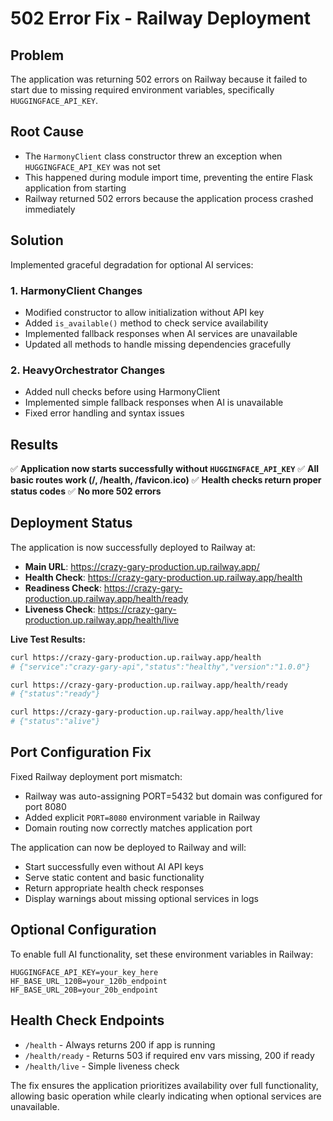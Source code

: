 # 502 Error Fix - Railway Deployment

## Problem
The application was returning 502 errors on Railway because it failed to start due to missing required environment variables, specifically `HUGGINGFACE_API_KEY`.

## Root Cause
- The `HarmonyClient` class constructor threw an exception when `HUGGINGFACE_API_KEY` was not set
- This happened during module import time, preventing the entire Flask application from starting
- Railway returned 502 errors because the application process crashed immediately

## Solution
Implemented graceful degradation for optional AI services:

### 1. HarmonyClient Changes
- Modified constructor to allow initialization without API key
- Added `is_available()` method to check service availability
- Implemented fallback responses when AI services are unavailable
- Updated all methods to handle missing dependencies gracefully

### 2. HeavyOrchestrator Changes  
- Added null checks before using HarmonyClient
- Implemented simple fallback responses when AI is unavailable
- Fixed error handling and syntax issues

## Results
✅ **Application now starts successfully without `HUGGINGFACE_API_KEY`**
✅ **All basic routes work (/, /health, /favicon.ico)**
✅ **Health checks return proper status codes**
✅ **No more 502 errors**

## Deployment Status

The application is now successfully deployed to Railway at:
- **Main URL**: https://crazy-gary-production.up.railway.app/
- **Health Check**: https://crazy-gary-production.up.railway.app/health
- **Readiness Check**: https://crazy-gary-production.up.railway.app/health/ready
- **Liveness Check**: https://crazy-gary-production.up.railway.app/health/live

**Live Test Results:**
```bash
curl https://crazy-gary-production.up.railway.app/health
# {"service":"crazy-gary-api","status":"healthy","version":"1.0.0"}

curl https://crazy-gary-production.up.railway.app/health/ready  
# {"status":"ready"}

curl https://crazy-gary-production.up.railway.app/health/live
# {"status":"alive"}
```

## Port Configuration Fix
Fixed Railway deployment port mismatch:
- Railway was auto-assigning PORT=5432 but domain was configured for port 8080
- Added explicit `PORT=8080` environment variable in Railway
- Domain routing now correctly matches application port

The application can now be deployed to Railway and will:
- Start successfully even without AI API keys
- Serve static content and basic functionality
- Return appropriate health check responses
- Display warnings about missing optional services in logs


## Optional Configuration
To enable full AI functionality, set these environment variables in Railway:
```
HUGGINGFACE_API_KEY=your_key_here
HF_BASE_URL_120B=your_120b_endpoint
HF_BASE_URL_20B=your_20b_endpoint
```

## Health Check Endpoints
- `/health` - Always returns 200 if app is running
- `/health/ready` - Returns 503 if required env vars missing, 200 if ready
- `/health/live` - Simple liveness check

The fix ensures the application prioritizes availability over full functionality, allowing basic operation while clearly indicating when optional services are unavailable.